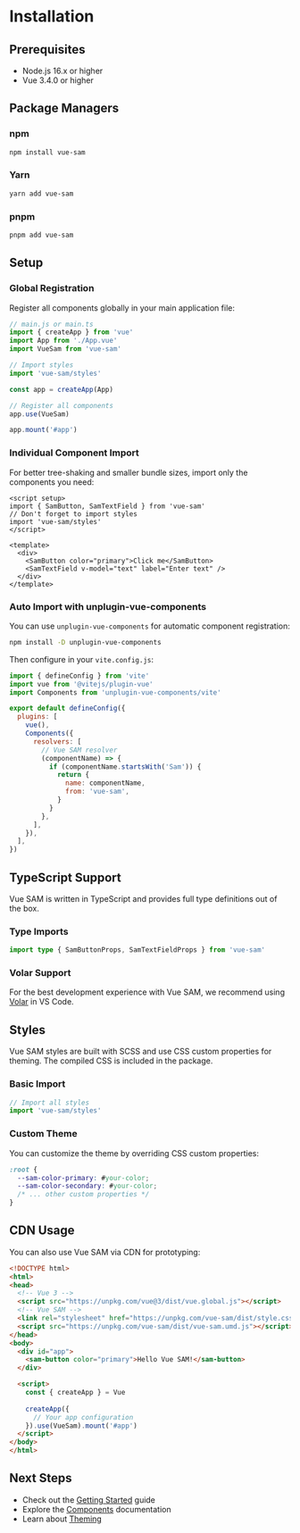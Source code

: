 # Installation

## Prerequisites

- Node.js 16.x or higher
- Vue 3.4.0 or higher

## Package Managers

### npm

```bash
npm install vue-sam
```

### Yarn

```bash
yarn add vue-sam
```

### pnpm

```bash
pnpm add vue-sam
```

## Setup

### Global Registration

Register all components globally in your main application file:

```js
// main.js or main.ts
import { createApp } from 'vue'
import App from './App.vue'
import VueSam from 'vue-sam'

// Import styles
import 'vue-sam/styles'

const app = createApp(App)

// Register all components
app.use(VueSam)

app.mount('#app')
```

### Individual Component Import

For better tree-shaking and smaller bundle sizes, import only the components you need:

```vue
<script setup>
import { SamButton, SamTextField } from 'vue-sam'
// Don't forget to import styles
import 'vue-sam/styles'
</script>

<template>
  <div>
    <SamButton color="primary">Click me</SamButton>
    <SamTextField v-model="text" label="Enter text" />
  </div>
</template>
```

### Auto Import with unplugin-vue-components

You can use `unplugin-vue-components` for automatic component registration:

```bash
npm install -D unplugin-vue-components
```

Then configure in your `vite.config.js`:

```js
import { defineConfig } from 'vite'
import vue from '@vitejs/plugin-vue'
import Components from 'unplugin-vue-components/vite'

export default defineConfig({
  plugins: [
    vue(),
    Components({
      resolvers: [
        // Vue SAM resolver
        (componentName) => {
          if (componentName.startsWith('Sam')) {
            return {
              name: componentName,
              from: 'vue-sam',
            }
          }
        },
      ],
    }),
  ],
})
```

## TypeScript Support

Vue SAM is written in TypeScript and provides full type definitions out of the box.

### Type Imports

```typescript
import type { SamButtonProps, SamTextFieldProps } from 'vue-sam'
```

### Volar Support

For the best development experience with Vue SAM, we recommend using [Volar](https://marketplace.visualstudio.com/items?itemName=Vue.volar) in VS Code.

## Styles

Vue SAM styles are built with SCSS and use CSS custom properties for theming. The compiled CSS is included in the package.

### Basic Import

```js
// Import all styles
import 'vue-sam/styles'
```

### Custom Theme

You can customize the theme by overriding CSS custom properties:

```css
:root {
  --sam-color-primary: #your-color;
  --sam-color-secondary: #your-color;
  /* ... other custom properties */
}
```

## CDN Usage

You can also use Vue SAM via CDN for prototyping:

```html
<!DOCTYPE html>
<html>
<head>
  <!-- Vue 3 -->
  <script src="https://unpkg.com/vue@3/dist/vue.global.js"></script>
  <!-- Vue SAM -->
  <link rel="stylesheet" href="https://unpkg.com/vue-sam/dist/style.css">
  <script src="https://unpkg.com/vue-sam/dist/vue-sam.umd.js"></script>
</head>
<body>
  <div id="app">
    <sam-button color="primary">Hello Vue SAM!</sam-button>
  </div>

  <script>
    const { createApp } = Vue
    
    createApp({
      // Your app configuration
    }).use(VueSam).mount('#app')
  </script>
</body>
</html>
```

## Next Steps

- Check out the [Getting Started](/guide/getting-started) guide
- Explore the [Components](/components/button) documentation
- Learn about [Theming](/guide/theming)

